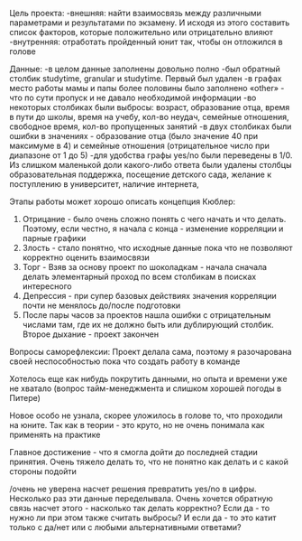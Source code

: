 Цель проекта:
-внешняя: найти взаимосвязь между различными параметрами и результатами по экзамену. И исходя из этого составить список факторов, 
которые положительно или отрицательно влияют
-внутренняя: отработать пройденный юнит так, чтобы он отложился в голове

Данные:
-в целом данные заполнены довольно полно
-был обратный столбик studytime, granular и studytime. Первый был удален
-в графах место работы мамы и папы более половины было заполнено «other» - что по сути пропуск и не давало необходимой информации
-во некоторых столбиках были выбросы: возраст, образование отца, время в пути до школы, время на учебу, кол-во неудач, семейные отношения, 
свободное время, кол-во пропущенных занятий
-в двух столбиках были ошибки в значениях - образование отца (было значение 40 при максимуме в 4) и семейные отношения (отрицательное число 
при диапазоне от 1 до 5)
-для удобства графы yes/no были переведены в 1/0. Из слишком маленькой доли какого-либо ответа были удалены столбцы образовательная поддержка, 
посещение детского сада, желание к поступлению в университет, наличие интернета, 

Этапы работы может хорошо описать концепция Кюблер:
1. Отрицание - было очень сложно понять с чего начать и что делать. Поэтому, если честно, я начала с конца - изменение корреляции и парные графики
2. Злость - стало понятно, что исходные данные пока что не позволяют корректно оценить взаимосвязи
3. Торг - Взяв за основу проект по шоколадкам - начала сначала делать элементарный проход по всем столбикам в поисках интересного
4. Депрессия - при супер базовых действиях значения корреляции почти не менялось до/после подготовки
5. После пары часов за проектов нашла ошибки с отрицательным числами там, где их не должно быть или дублирующий столбик. Второе дыхание - проект закончен

Вопросы саморефлексии:
Проект делала сама, поэтому я разочарована своей неспособностью пока что создать работу в команде

Хотелось еще как нибудь покрутить данными, но опыта и времени уже не хватало (вопрос тайм-менеджмента и слишком хорошей погоды в Питере)

Новое особо не узнала, скорее уложилось в голове то, что проходили на юните. Так как в теории - это круто, но не очень понимала как применять на практике

Главное достижение - что я смогла дойти до последней стадии принятия. Очень тяжело делать то, что не понятно как делать и с какой стороны подойти

/очень не уверена насчет решения превратить yes/no в цифры. Несколько раз эти данные переделывала. Очень хочется обратную связь насчет этого - насколько 
так делать корректно? Если да - то нужно ли при этом также считать выбросы? И если да - то это катит только с да/нет или с любыми альтернативными ответами?
